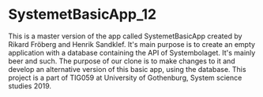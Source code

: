 # SystemetBasicApp_12

This is a master version of the app called SystemetBasicApp created by Rikard Fröberg and Henrik Sandklef. It's main purpose is to create an empty application with a database containing the API of Systembolaget. It's mainly beer and such. 
The purpose of our clone is to make changes to it and develop an alternative version of this basic app, using the database. 
This project is a part of TIG059 at University of Gothenburg, System science studies 2019. 


